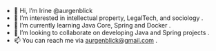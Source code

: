 - 👋 Hi, I’m Irine @aurgenblick
- 👀 I’m interested in intellectual property, LegalTech, and sociology .
- 🌱 I’m currently learning Java Core, Spring and Docker .
- 💞️ I’m looking to collaborate on developing Java and Spring projects .
- 📫 You can reach me via aurgenblick@gmail.com .

<!---
aurgenblick/aurgenblick is a ✨ special ✨ repository because its `README.md` (this file) appears on your GitHub profile.
You can click the Preview link to take a look at your changes.
--->

